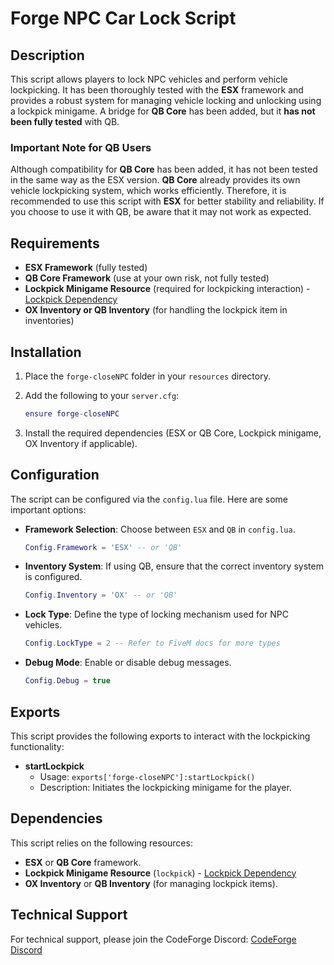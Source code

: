 
# Forge NPC Car Lock Script

## Description

This script allows players to lock NPC vehicles and perform vehicle lockpicking. It has been thoroughly tested with the **ESX** framework and provides a robust system for managing vehicle locking and unlocking using a lockpick minigame. 
A bridge for **QB Core** has been added, but it **has not been fully tested** with QB. 

### Important Note for QB Users

Although compatibility for **QB Core** has been added, it has not been tested in the same way as the ESX version. **QB Core** already provides its own vehicle lockpicking system, which works efficiently.
Therefore, it is recommended to use this script with **ESX** for better stability and reliability. If you choose to use it with QB, be aware that it may not work as expected.

## Requirements

- **ESX Framework** (fully tested)
- **QB Core Framework** (use at your own risk, not fully tested)
- **Lockpick Minigame Resource** (required for lockpicking interaction) - [Lockpick Dependency](https://github.com/baguscodestudio/lockpick)
- **OX Inventory or QB Inventory** (for handling the lockpick item in inventories)

## Installation

1. Place the `forge-closeNPC` folder in your `resources` directory.
2. Add the following to your `server.cfg`:
   ```lua
   ensure forge-closeNPC
   ```

3. Install the required dependencies (ESX or QB Core, Lockpick minigame, OX Inventory if applicable).

## Configuration

The script can be configured via the `config.lua` file. Here are some important options:

- **Framework Selection**: Choose between `ESX` and `QB` in `config.lua`.
  ```lua
  Config.Framework = 'ESX' -- or 'QB'
  ```

- **Inventory System**: If using QB, ensure that the correct inventory system is configured.
  ```lua
  Config.Inventory = 'OX' -- or 'QB'
  ```

- **Lock Type**: Define the type of locking mechanism used for NPC vehicles.
  ```lua
  Config.LockType = 2 -- Refer to FiveM docs for more types
  ```

- **Debug Mode**: Enable or disable debug messages.
  ```lua
  Config.Debug = true
  ```

## Exports

This script provides the following exports to interact with the lockpicking functionality:

- **startLockpick**
  - Usage: `exports['forge-closeNPC']:startLockpick()`
  - Description: Initiates the lockpicking minigame for the player.

## Dependencies

This script relies on the following resources:

- **ESX** or **QB Core** framework.
- **Lockpick Minigame Resource** (`lockpick`) - [Lockpick Dependency](https://github.com/baguscodestudio/lockpick)
- **OX Inventory** or **QB Inventory** (for managing lockpick items).

## Technical Support

For technical support, please join the CodeForge Discord: [CodeForge Discord](https://discord.gg/UTVssdrXRV)
